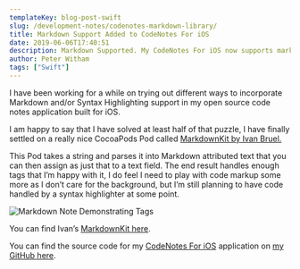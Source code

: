 ```yaml
---
templateKey: blog-post-swift
slug: /development-notes/codenotes-markdown-library/
title: Markdown Support Added to CodeNotes For iOS
date: 2019-06-06T17:40:51
description: Markdown Supported. My CodeNotes For iOS now supports markdown in notes, I found the right library.
author: Peter Witham
tags: ["Swift"]
---
```


I have been working for a while on trying out different ways to incorporate Markdown and/or Syntax Highlighting support in my open source code notes application built for iOS.

I am happy to say that I have solved at least half of that puzzle, I have finally settled on a really nice CocoaPods Pod called <a href="https://cocoapods.org/pods/MarkdownKit">MarkdownKit by Ivan Bruel.</a>

This Pod takes a string and parses it into Markdown attributed text that you can then assign as just that to a text field. The end result handles enough tags that I’m happy with it, I do feel I need to play with code markup some more as I don’t care for the background, but I’m still planning to have code handled by a syntax highlighter at some point.

<img class="wp-image-3654" src="https://peterwitham.com/wp-content/uploads/2019/06/Image.jpeg" alt="Markdown Note Demonstrating Tags" />

You can find Ivan’s <a href="https://cocoapods.org/pods/MarkdownKit">MarkdownKit here</a>.

You can find the source code for my <a href="https://github.com/GrfxGuru/CodeNotesForiOS">CodeNotes For iOS</a> application on <a href="https://github.com/GrfxGuru/CodeNotesForiOS">my GitHub here</a>.
